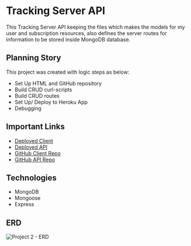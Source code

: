 # Tracking Server API

This Tracking Server API keeping the files which makes the models for my user and subscription resources, also defines the server routes for information to be stored inside MongoDB database.

## Planning Story

This project was created with logic steps as below:
- Set Up HTML and GitHub repository
- Build CRUD curl-scripts
- Build CRUD routes
- Set Up/ Deploy to Heroku App
- Debugging

## Important Links
- [Deployed Client](https://hanvnguyen94.github.io/subscriptions-tracking-app-client)
- [Deployed API](https://morning-ridge-50036.herokuapp.com)
- [GitHub Client Repo](https://github.com/hanvnguyen94/subscriptions-tracking-app-client)
- [GitHub API Repo](https://github.com/hanvnguyen94/tracking-server)

## Technologies
- MongoDB
- Mongoose
- Express

## ERD
![Project 2 - ERD](https://user-images.githubusercontent.com/73920080/103467591-90491b80-4d1e-11eb-982c-77afb5769719.png)
